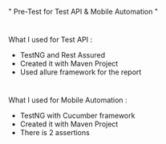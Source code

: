 " Pre-Test for Test API & Mobile Automation " 
#
#
What I used for Test API :
- TestNG and Rest Assured
- Created it with Maven Project
- Used allure framework for the report
#
#
What I used for Mobile Automation :
- TestNG with Cucumber framework
- Created it with Maven Project
- There is 2 assertions

